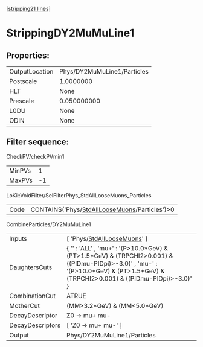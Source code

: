 [[stripping21 lines]](./stripping21-index)

# StrippingDY2MuMuLine1

## Properties:

|                |                             |
|----------------|-----------------------------|
| OutputLocation | Phys/DY2MuMuLine1/Particles |
| Postscale      | 1.0000000                   |
| HLT            | None                        |
| Prescale       | 0.050000000                 |
| L0DU           | None                        |
| ODIN           | None                        |

## Filter sequence:

CheckPV/checkPVmin1

|        |     |
|--------|-----|
| MinPVs | 1   |
| MaxPVs | -1  |

LoKi::VoidFilter/SelFilterPhys_StdAllLooseMuons_Particles

|      |                                                                                                  |
|------|--------------------------------------------------------------------------------------------------|
| Code | CONTAINS('Phys/[StdAllLooseMuons](./stripping21-commonparticles-stdallloosemuons)/Particles')\>0 |

CombineParticles/DY2MuMuLine1

|                  |                                                                                                                                                                                              |
|------------------|----------------------------------------------------------------------------------------------------------------------------------------------------------------------------------------------|
| Inputs           | [ 'Phys/[StdAllLooseMuons](./stripping21-commonparticles-stdallloosemuons)' ]                                                                                                              |
| DaughtersCuts    | { '' : 'ALL' , 'mu+' : '(P\>10.0\*GeV) & (PT\>1.5\*GeV) & (TRPCHI2\>0.001) & ((PIDmu-PIDpi)\>-3.0)' , 'mu-' : '(P\>10.0\*GeV) & (PT\>1.5\*GeV) & (TRPCHI2\>0.001) & ((PIDmu-PIDpi)\>-3.0)' } |
| CombinationCut   | ATRUE                                                                                                                                                                                        |
| MotherCut        | (MM\>3.2\*GeV) & (MM\<5.0\*GeV)                                                                                                                                                              |
| DecayDescriptor  | Z0 -\> mu+ mu-                                                                                                                                                                               |
| DecayDescriptors | [ 'Z0 -\> mu+ mu-' ]                                                                                                                                                                       |
| Output           | Phys/DY2MuMuLine1/Particles                                                                                                                                                                  |
